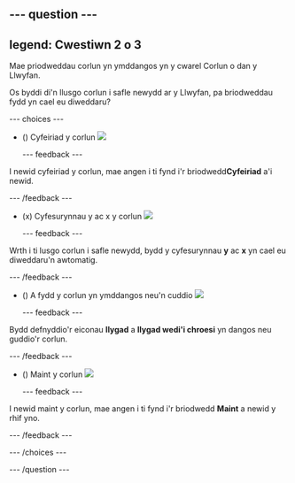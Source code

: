 --- question ---
---
legend: Cwestiwn 2 o 3
---

Mae priodweddau corlun yn ymddangos yn y cwarel Corlun o dan y Llwyfan.

Os byddi di'n llusgo corlun i safle newydd ar y Llwyfan, pa briodweddau fydd yn cael eu diweddaru?

--- choices ---

- () Cyfeiriad y corlun ![](images/direction.png)

  --- feedback ---

I newid cyfeiriad y corlun, mae angen i ti fynd i'r briodwedd**Cyfeiriad** a'i newid.

  --- /feedback ---

- (x) Cyfesurynnau y ac x y corlun ![](images/coordinates.png)

  --- feedback ---

Wrth i ti lusgo corlun i safle newydd, bydd y cyfesurynnau **y** ac **x** yn cael eu diweddaru'n awtomatig.

  --- /feedback ---

- () A fydd y corlun yn ymddangos neu'n cuddio ![](images/visibility.png)

  --- feedback ---

Bydd defnyddio'r eiconau **llygad** a **llygad wedi'i chroesi** yn dangos neu guddio'r corlun.

  --- /feedback ---

- () Maint y corlun ![](images/size.png)

  --- feedback ---

I newid maint y corlun, mae angen i ti fynd i'r briodwedd **Maint** a newid y rhif yno.

  --- /feedback ---

--- /choices ---

--- /question ---
